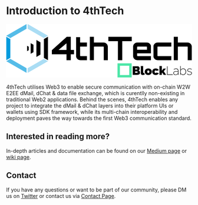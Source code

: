 # Introduction to 4thTech

![4thTech logo](https://github.com/4thtech/static-assets/raw/main/image/blocklabs-4thtech-v2.png)

4thTech utilises Web3 to enable secure communication with on-chain W2W E2EE dMail, dChat & data file exchange, which is curentlly non-existing in traditional Web2 applications. Behind the scenes, 4thTech enables any project to integrate the dMail & dChat layers into their platform UIs or wallets using SDK framework, while its multi-chain interoperability and deployment paves the way towards the first Web3 communication standard.

## Interested in reading more?

In-depth articles and documentation can be found on
our [Medium page](https://medium.com/the4thpillar)
or [wiki page](https://wiki.4thtech.io).

## Contact

If you have any questions or want to be part of our community, please DM us on [Twitter](https://twitter.com/4thtechProject) or contact us via
[Contact Page](https://4thtech.io/contact/).
